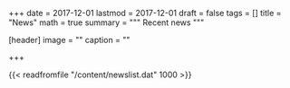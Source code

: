 +++
date = 2017-12-01
lastmod = 2017-12-01
draft = false
tags = []
title = "News"
math = true
summary = """
Recent news
"""

[header]
image = ""
caption = ""

+++

{{< readfromfile "/content/newslist.dat" 1000 >}} 